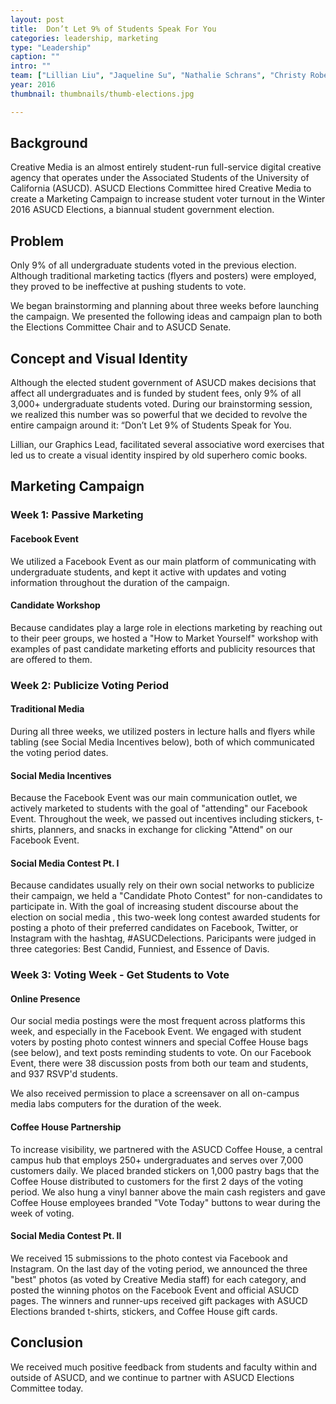 ```yaml
---
layout: post
title:  Don’t Let 9% of Students Speak For You
categories: leadership, marketing
type: "Leadership"
caption: ""
intro: ""
team: ["Lillian Liu", "Jaqueline Su", "Nathalie Schrans", "Christy Robertson"]
year: 2016
thumbnail: thumbnails/thumb-elections.jpg

---
```


## Background

Creative Media is an almost entirely student-run full-service digital creative agency that operates under the Associated Students of the University of California (ASUCD). ASUCD Elections Committee hired Creative Media to create a Marketing Campaign to increase student voter turnout in the Winter 2016 ASUCD Elections, a biannual student government election.

## Problem
Only 9% of all undergraduate students voted in the previous election. Although traditional marketing tactics (flyers and posters) were employed, they proved to be ineffective at pushing students to vote.

We began brainstorming and planning about three weeks before launching the campaign. We presented the following ideas and campaign plan to both the Elections Committee Chair and to ASUCD Senate.

## Concept and Visual Identity

Although the elected student government of ASUCD makes decisions that affect all undergraduates and is funded by student fees, only 9% of all 3,000+ undergraduate students voted. During our brainstorming session, we realized this number was so powerful that we decided to revolve the entire campaign around it: “Don’t Let 9% of Students Speak for You.

Lillian, our Graphics Lead, facilitated several associative word exercises that led us to create a visual identity inspired by old superhero comic books.

## Marketing Campaign
### Week 1: Passive Marketing
#### Facebook Event

We utilized a Facebook Event as our main platform of communicating with undergraduate students, and kept it active with updates and voting information throughout the duration of the campaign.

#### Candidate Workshop

Because candidates play a large role in elections marketing by reaching out to their peer groups, we hosted a "How to Market Yourself" workshop with examples of past candidate marketing efforts and publicity resources that are offered to them.

### Week 2: Publicize Voting Period
#### Traditional Media

During all three weeks, we utilized posters in lecture halls and flyers while tabling (see Social Media Incentives below), both of which communicated the voting period dates.

#### Social Media Incentives

Because the Facebook Event was our main communication outlet, we actively marketed to students with the goal of "attending" our Facebook Event. Throughout the week, we passed out incentives including stickers, t-shirts, planners, and snacks in exchange for clicking "Attend" on our Facebook Event.

#### Social Media Contest Pt. I

Because candidates usually rely on their own social networks to publicize their campaign, we held a "Candidate Photo Contest" for non-candidates to participate in. With the goal of increasing student discourse about the election on social media , this two-week long contest awarded students for posting a photo of their preferred candidates on Facebook, Twitter, or Instagram with the hashtag, #ASUCDelections. Paricipants were judged in three categories: Best Candid, Funniest, and Essence of Davis.

### Week 3: Voting Week - Get Students to Vote

#### Online Presence

Our social media postings were the most frequent across platforms this week, and especially in the Facebook Event. We engaged with student voters by posting photo contest winners and special Coffee House bags (see below), and text posts reminding students to vote. On our Facebook Event, there were 38 discussion posts from both our team and students, and 937 RSVP'd students.

We also received permission to place a screensaver on all on-campus media labs computers for the duration of the week.

#### Coffee House Partnership

To increase visibility, we partnered with the ASUCD Coffee House, a central campus hub that employs 250+ undergraduates and serves over 7,000 customers daily. We placed branded stickers on 1,000 pastry bags that the Coffee House distributed to customers for the first 2 days of the voting period. We also hung a vinyl banner above the main cash registers and gave Coffee House employees branded "Vote Today" buttons to wear during the week of voting.

#### Social Media Contest Pt. II

We received 15 submissions to the photo contest via Facebook and Instagram. On the last day of the voting period, we announced the three "best" photos (as voted by Creative Media staff) for each category, and posted the winning photos on the Facebook Event and official ASUCD pages. The winners and runner-ups received gift packages with ASUCD Elections branded t-shirts, stickers, and Coffee House gift cards.

## Conclusion

We received much positive feedback from students and faculty within and outside of ASUCD, and we continue to partner with ASUCD Elections Committee today.
